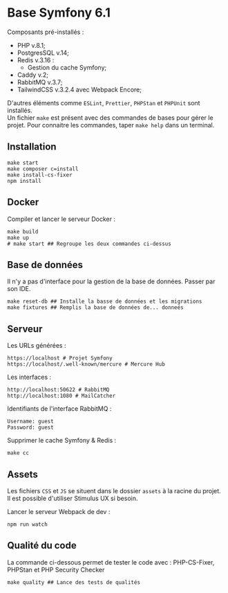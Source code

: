 # Base Symfony 6.1

Composants pré-installés :
* PHP v.8.1;
* PostgresSQL v.14;
* Redis v.3.16 :
    * Gestion du cache Symfony;
* Caddy v.2;
* RabbitMQ v.3.7;
* TailwindCSS v.3.2.4 avec Webpack Encore;

D'autres éléments comme `ESLint`, `Prettier`, `PHPStan` et `PHPUnit` sont installés.  
Un fichier `make` est présent avec des commandes de bases pour gérer le projet. Pour connaitre les commandes, taper `make help` dans un terminal.

## Installation

```shell
make start
make composer c=install
make install-cs-fixer
npm install
```

## Docker

Compiler et lancer le serveur Docker :
```shell
make build
make up
# make start ## Regroupe les deux commandes ci-dessus
```

## Base de données

Il n'y a pas d'interface pour la gestion de la base de données. Passer par son IDE.

```shell
make reset-db ## Installe la basse de données et les migrations
make fixtures ## Remplis la base de données de... donneés
```

## Serveur

Les URLs générées :
```shell
https://localhost # Projet Symfony
https://localhost/.well-known/mercure # Mercure Hub
```

Les interfaces :
```shell
http://localhost:50622 # RabbitMQ
http://localhost:1080 # MailCatcher
```

Identifiants de l'interface RabbitMQ :
```text
Username: guest
Password: guest
```

Supprimer le cache Symfony & Redis :
```shell
make cc
```

## Assets

Les fichiers `CSS` et `JS` se situent dans le dossier `assets` à la racine du projet.  
Il est possible d'utiliser Stimulus UX si besoin.

Lancer le serveur Webpack de dev :
```shell
npm run watch
```

## Qualité du code

La commande ci-dessous permet de tester le code avec : PHP-CS-Fixer, PHPStan et PHP Security Checker

```shell
make quality ## Lance des tests de qualités
```
